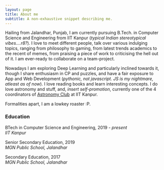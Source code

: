 ```yaml
---
layout: page
title: About me
subtitle: A non-exhaustive snippet describing me.
---
```


Hailing from Jalandhar, Punjab, I am currently pursuing B.Tech. in Computer Science and Engineering from IIT Kanpur (*typical Indian stereotypical vibes….r8?*). I love to meet different people, talk over various indulging topics, ranging from philosophy to gaming, from latest trends academics to the recent of memes, from praising a piece of work to criticising the hell out of it. I am ever-ready to collaborate on a team-project.

Nowadays I am exploring Deep Learning and particularly inclined towards it, though I share enthusiasm in CP and puzzles, and have a fair exposure to App and Web Development (*pythonic, not javascript. JS is my nightmare, atleast as of now*). I love reading books and learn interesting concepts. I do love astronomy and stuff, and, *insert self-promotion*, currently one of the 4 coordinators of [Astronomy Club](https://astroclubiitk.github.io) at IIT Kanpur.

Formalities apart, I am a lowkey roaster :P.

### Education

<i class="fa fa-graduation-cap"></i>
BTech in Computer Science and Engineering, 2019 - *present*<br>
*IIT Kanpur*

<i class="fa fa-graduation-cap"></i>
Senior Secondary Education, 2019<br>
*MGN Public School, Jalandhar*

<i class="fa fa-graduation-cap"></i>
Secondary Education, 2017<br>
*MGN Public School, Jalandhar*


